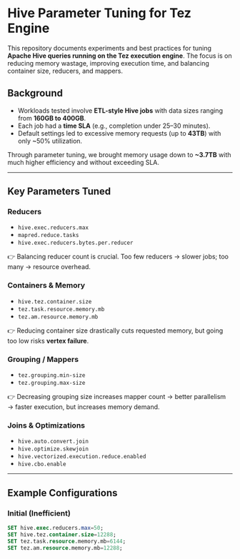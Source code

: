 # Hive Parameter Tuning for Tez Engine

This repository documents experiments and best practices for tuning **Apache Hive queries running on the Tez execution engine**. The focus is on reducing memory wastage, improving execution time, and balancing container size, reducers, and mappers.

## Background

- Workloads tested involve **ETL-style Hive jobs** with data sizes ranging from **160GB to 400GB**.
- Each job had a **time SLA** (e.g., completion under 25–30 minutes).
- Default settings led to excessive memory requests (up to **43TB**) with only ~50% utilization.

Through parameter tuning, we brought memory usage down to **~3.7TB** with much higher efficiency and without exceeding SLA.

---

## Key Parameters Tuned

### Reducers
- `hive.exec.reducers.max`
- `mapred.reduce.tasks`
- `hive.exec.reducers.bytes.per.reducer`

👉 Balancing reducer count is crucial. Too few reducers → slower jobs; too many → resource overhead.

### Containers & Memory
- `hive.tez.container.size`
- `tez.task.resource.memory.mb`
- `tez.am.resource.memory.mb`

👉 Reducing container size drastically cuts requested memory, but going too low risks **vertex failure**.

### Grouping / Mappers
- `tez.grouping.min-size`
- `tez.grouping.max-size`

👉 Decreasing grouping size increases mapper count → better parallelism → faster execution, but increases memory demand.

### Joins & Optimizations
- `hive.auto.convert.join`
- `hive.optimize.skewjoin`
- `hive.vectorized.execution.reduce.enabled`
- `hive.cbo.enable`

---

## Example Configurations

### Initial (Inefficient)
```sql
SET hive.exec.reducers.max=50;
SET hive.tez.container.size=12288;
SET tez.task.resource.memory.mb=6144;
SET tez.am.resource.memory.mb=12288;
